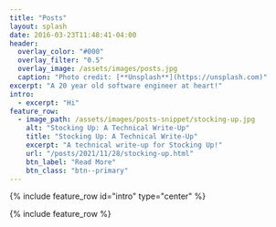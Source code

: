 ```yaml
---
title: "Posts"
layout: splash
date: 2016-03-23T11:48:41-04:00
header:
  overlay_color: "#000"
  overlay_filter: "0.5"
  overlay_image: /assets/images/posts.jpg
  caption: "Photo credit: [**Unsplash**](https://unsplash.com)"
excerpt: "A 20 year old software engineer at heart!"
intro:
  - excerpt: "Hi"
feature_row:
  - image_path: /assets/images/posts-snippet/stocking-up.jpg
    alt: "Stocking Up: A Technical Write-Up"
    title: "Stocking Up: A Technical Write-Up"
    excerpt: "A technical write-up for Stocking Up!"
    url: "/posts/2021/11/28/stocking-up.html"
    btn_label: "Read More"
    btn_class: "btn--primary"
---
```


{% include feature_row id="intro" type="center" %}

{% include feature_row %}
